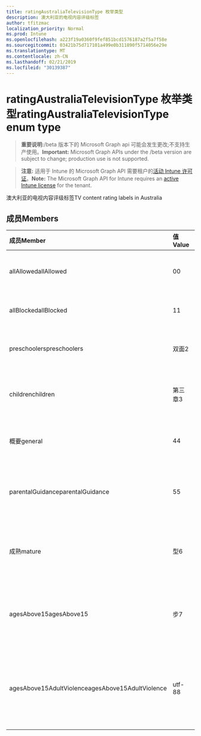 ```yaml
---
title: ratingAustraliaTelevisionType 枚举类型
description: 澳大利亚的电视内容评级标签
author: tfitzmac
localization_priority: Normal
ms.prod: Intune
ms.openlocfilehash: a223f19a0360f9fef851bcd1576187a2f5a7f58e
ms.sourcegitcommit: 03421b75d717101a499e0b311890f5714056e29e
ms.translationtype: MT
ms.contentlocale: zh-CN
ms.lasthandoff: 02/21/2019
ms.locfileid: "30139387"
---
```

# <a name="ratingaustraliatelevisiontype-enum-type"></a><span data-ttu-id="64956-103">ratingAustraliaTelevisionType 枚举类型</span><span class="sxs-lookup"><span data-stu-id="64956-103">ratingAustraliaTelevisionType enum type</span></span>

> <span data-ttu-id="64956-104">**重要说明:**/beta 版本下的 Microsoft Graph api 可能会发生更改;不支持生产使用。</span><span class="sxs-lookup"><span data-stu-id="64956-104">**Important:** Microsoft Graph APIs under the /beta version are subject to change; production use is not supported.</span></span>

> <span data-ttu-id="64956-105">**注意:** 适用于 Intune 的 Microsoft Graph API 需要租户的[活动 Intune 许可证](https://go.microsoft.com/fwlink/?linkid=839381)。</span><span class="sxs-lookup"><span data-stu-id="64956-105">**Note:** The Microsoft Graph API for Intune requires an [active Intune license](https://go.microsoft.com/fwlink/?linkid=839381) for the tenant.</span></span>

<span data-ttu-id="64956-106">澳大利亚的电视内容评级标签</span><span class="sxs-lookup"><span data-stu-id="64956-106">TV content rating labels in Australia</span></span>

## <a name="members"></a><span data-ttu-id="64956-107">成员</span><span class="sxs-lookup"><span data-stu-id="64956-107">Members</span></span>
|<span data-ttu-id="64956-108">成员</span><span class="sxs-lookup"><span data-stu-id="64956-108">Member</span></span>|<span data-ttu-id="64956-109">值</span><span class="sxs-lookup"><span data-stu-id="64956-109">Value</span></span>|<span data-ttu-id="64956-110">说明</span><span class="sxs-lookup"><span data-stu-id="64956-110">Description</span></span>|
|:---|:---|:---|
|<span data-ttu-id="64956-111">allAllowed</span><span class="sxs-lookup"><span data-stu-id="64956-111">allAllowed</span></span>|<span data-ttu-id="64956-112">0</span><span class="sxs-lookup"><span data-stu-id="64956-112">0</span></span>|<span data-ttu-id="64956-113">默认值, 允许所有电视节目内容</span><span class="sxs-lookup"><span data-stu-id="64956-113">Default value, allow all TV shows content</span></span>|
|<span data-ttu-id="64956-114">allBlocked</span><span class="sxs-lookup"><span data-stu-id="64956-114">allBlocked</span></span>|<span data-ttu-id="64956-115">1</span><span class="sxs-lookup"><span data-stu-id="64956-115">1</span></span>|<span data-ttu-id="64956-116">不允许任何电视显示内容</span><span class="sxs-lookup"><span data-stu-id="64956-116">Do not allow any TV shows content</span></span>|
|<span data-ttu-id="64956-117">preschoolers</span><span class="sxs-lookup"><span data-stu-id="64956-117">preschoolers</span></span>|<span data-ttu-id="64956-118">双面</span><span class="sxs-lookup"><span data-stu-id="64956-118">2</span></span>|<span data-ttu-id="64956-119">P 分类适用于 preschoolers</span><span class="sxs-lookup"><span data-stu-id="64956-119">The P classification is intended for preschoolers</span></span>|
|<span data-ttu-id="64956-120">children</span><span class="sxs-lookup"><span data-stu-id="64956-120">children</span></span>|<span data-ttu-id="64956-121">第三章</span><span class="sxs-lookup"><span data-stu-id="64956-121">3</span></span>|<span data-ttu-id="64956-122">C 分类适用于14下的儿童</span><span class="sxs-lookup"><span data-stu-id="64956-122">The C classification is intended for children under 14</span></span>|
|<span data-ttu-id="64956-123">概要</span><span class="sxs-lookup"><span data-stu-id="64956-123">general</span></span>|<span data-ttu-id="64956-124">4</span><span class="sxs-lookup"><span data-stu-id="64956-124">4</span></span>|<span data-ttu-id="64956-125">G 分类适用于所有年龄段</span><span class="sxs-lookup"><span data-stu-id="64956-125">The G classification is suitable for all ages</span></span>|
|<span data-ttu-id="64956-126">parentalGuidance</span><span class="sxs-lookup"><span data-stu-id="64956-126">parentalGuidance</span></span>|<span data-ttu-id="64956-127">5</span><span class="sxs-lookup"><span data-stu-id="64956-127">5</span></span>|<span data-ttu-id="64956-128">对于年轻人查看者, 建议使用 PG 分类</span><span class="sxs-lookup"><span data-stu-id="64956-128">The PG classification is recommended for young viewers</span></span>|
|<span data-ttu-id="64956-129">成熟</span><span class="sxs-lookup"><span data-stu-id="64956-129">mature</span></span>|<span data-ttu-id="64956-130">型</span><span class="sxs-lookup"><span data-stu-id="64956-130">6</span></span>|<span data-ttu-id="64956-131">对于超过15的查看者, 建议使用 M 分类</span><span class="sxs-lookup"><span data-stu-id="64956-131">The M classification is recommended for viewers over 15</span></span>|
|<span data-ttu-id="64956-132">agesAbove15</span><span class="sxs-lookup"><span data-stu-id="64956-132">agesAbove15</span></span>|<span data-ttu-id="64956-133">步</span><span class="sxs-lookup"><span data-stu-id="64956-133">7</span></span>|<span data-ttu-id="64956-134">MA15 + 分类不适用于15岁以上的查看器</span><span class="sxs-lookup"><span data-stu-id="64956-134">The MA15+ classification is not suitable for viewers under 15</span></span>|
|<span data-ttu-id="64956-135">agesAbove15AdultViolence</span><span class="sxs-lookup"><span data-stu-id="64956-135">agesAbove15AdultViolence</span></span>|<span data-ttu-id="64956-136">utf-8</span><span class="sxs-lookup"><span data-stu-id="64956-136">8</span></span>|<span data-ttu-id="64956-137">AV15 + 分类不适用于15岁以上的观众, 特别是成人</span><span class="sxs-lookup"><span data-stu-id="64956-137">The AV15+ classification is not suitable for viewers under 15, adult violence-specific</span></span>|




